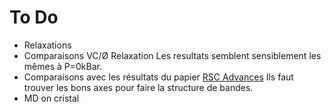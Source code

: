 # To Do

- Relaxations
- Comparaisons VC/Ø Relaxation
	Les resultats semblent sensiblement les mêmes à P=0kBar.
- Comparaisons avec les résultats du papier [RSC Advances](https://www.ncbi.nlm.nih.gov/pmc/articles/PMC9055507/pdf/RA-010-D0RA03248D.pdf)
	Ils faut trouver les bons axes pour faire la structure de bandes.
- MD on cristal 

